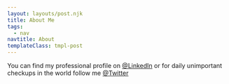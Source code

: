 ```yaml
---
layout: layouts/post.njk
title: About Me
tags:
  - nav
navtitle: About
templateClass: tmpl-post
---
```


You can find my professional profile on <a href="https://www.linkedin.com/in/braam-van-havermaet/">@LinkedIn</a> or for daily unimportant checkups in the world follow me <a href="https://twitter.com/braamvh">@Twitter</a>
